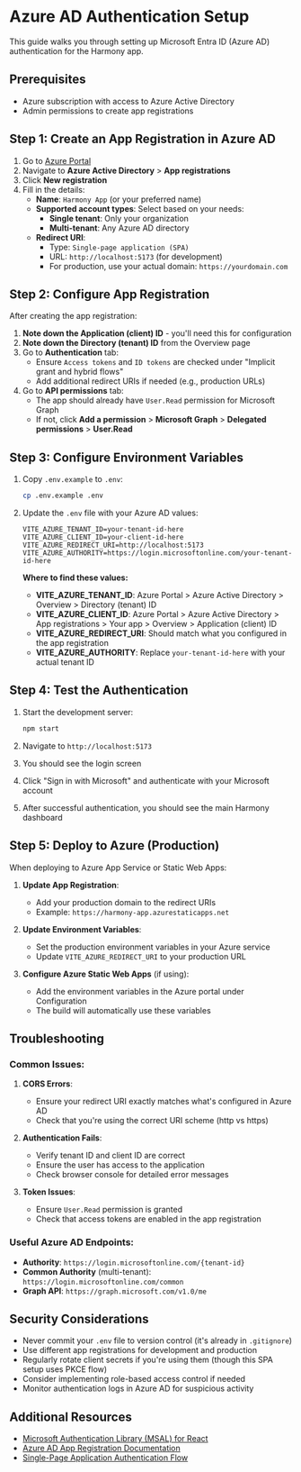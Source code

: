 # Azure AD Authentication Setup

This guide walks you through setting up Microsoft Entra ID (Azure AD) authentication for the Harmony app.

## Prerequisites

- Azure subscription with access to Azure Active Directory
- Admin permissions to create app registrations

## Step 1: Create an App Registration in Azure AD

1. Go to [Azure Portal](https://portal.azure.com)
2. Navigate to **Azure Active Directory** > **App registrations**
3. Click **New registration**
4. Fill in the details:
   - **Name**: `Harmony App` (or your preferred name)
   - **Supported account types**: Select based on your needs:
     - **Single tenant**: Only your organization
     - **Multi-tenant**: Any Azure AD directory
   - **Redirect URI**: 
     - Type: `Single-page application (SPA)`
     - URL: `http://localhost:5173` (for development)
     - For production, use your actual domain: `https://yourdomain.com`

## Step 2: Configure App Registration

After creating the app registration:

1. **Note down the Application (client) ID** - you'll need this for configuration
2. **Note down the Directory (tenant) ID** from the Overview page
3. Go to **Authentication** tab:
   - Ensure `Access tokens` and `ID tokens` are checked under "Implicit grant and hybrid flows"
   - Add additional redirect URIs if needed (e.g., production URLs)
4. Go to **API permissions** tab:
   - The app should already have `User.Read` permission for Microsoft Graph
   - If not, click **Add a permission** > **Microsoft Graph** > **Delegated permissions** > **User.Read**

## Step 3: Configure Environment Variables

1. Copy `.env.example` to `.env`:
   ```bash
   cp .env.example .env
   ```

2. Update the `.env` file with your Azure AD values:
   ```env
   VITE_AZURE_TENANT_ID=your-tenant-id-here
   VITE_AZURE_CLIENT_ID=your-client-id-here
   VITE_AZURE_REDIRECT_URI=http://localhost:5173
   VITE_AZURE_AUTHORITY=https://login.microsoftonline.com/your-tenant-id-here
   ```

   **Where to find these values:**
   - **VITE_AZURE_TENANT_ID**: Azure Portal > Azure Active Directory > Overview > Directory (tenant) ID
   - **VITE_AZURE_CLIENT_ID**: Azure Portal > Azure Active Directory > App registrations > Your app > Overview > Application (client) ID
   - **VITE_AZURE_REDIRECT_URI**: Should match what you configured in the app registration
   - **VITE_AZURE_AUTHORITY**: Replace `your-tenant-id-here` with your actual tenant ID

## Step 4: Test the Authentication

1. Start the development server:
   ```bash
   npm start
   ```

2. Navigate to `http://localhost:5173`
3. You should see the login screen
4. Click "Sign in with Microsoft" and authenticate with your Microsoft account
5. After successful authentication, you should see the main Harmony dashboard

## Step 5: Deploy to Azure (Production)

When deploying to Azure App Service or Static Web Apps:

1. **Update App Registration**:
   - Add your production domain to the redirect URIs
   - Example: `https://harmony-app.azurestaticapps.net`

2. **Update Environment Variables**:
   - Set the production environment variables in your Azure service
   - Update `VITE_AZURE_REDIRECT_URI` to your production URL

3. **Configure Azure Static Web Apps** (if using):
   - Add the environment variables in the Azure portal under Configuration
   - The build will automatically use these variables

## Troubleshooting

### Common Issues:

1. **CORS Errors**: 
   - Ensure your redirect URI exactly matches what's configured in Azure AD
   - Check that you're using the correct URI scheme (http vs https)

2. **Authentication Fails**:
   - Verify tenant ID and client ID are correct
   - Ensure the user has access to the application
   - Check browser console for detailed error messages

3. **Token Issues**:
   - Ensure `User.Read` permission is granted
   - Check that access tokens are enabled in the app registration

### Useful Azure AD Endpoints:

- **Authority**: `https://login.microsoftonline.com/{tenant-id}`
- **Common Authority** (multi-tenant): `https://login.microsoftonline.com/common`
- **Graph API**: `https://graph.microsoft.com/v1.0/me`

## Security Considerations

- Never commit your `.env` file to version control (it's already in `.gitignore`)
- Use different app registrations for development and production
- Regularly rotate client secrets if you're using them (though this SPA setup uses PKCE flow)
- Consider implementing role-based access control if needed
- Monitor authentication logs in Azure AD for suspicious activity

## Additional Resources

- [Microsoft Authentication Library (MSAL) for React](https://github.com/AzureAD/microsoft-authentication-library-for-js/tree/dev/lib/msal-react)
- [Azure AD App Registration Documentation](https://docs.microsoft.com/en-us/azure/active-directory/develop/quickstart-register-app)
- [Single-Page Application Authentication Flow](https://docs.microsoft.com/en-us/azure/active-directory/develop/scenario-spa-overview)